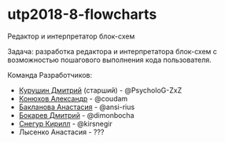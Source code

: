 # utp2018-8-flowcharts
Редактор и интерпретатор блок-схем

Задача: разработка редактора и интерпретатора блок-схем с возможностью пошагового выполнения кода пользователя.

Команда Разработчиков:

* [Курушин Дмитрий](https://github.com/PsycholoG-ZxZ) (старший) - @PsycholoG-ZxZ 
* [Конюхов Александр](https://github.com/coudam) - @coudam
* [Бакланова Анастасия](https://github.com/ansi-rius) - @ansi-rius
* [Бокарев Дмитрий](https://github.com/dimonbocha) - @dimonbocha
* [Снегур Кирилл](https://github.com/kirsnegir) - @kirsnegir
* Лысенко Анастасия - ???
